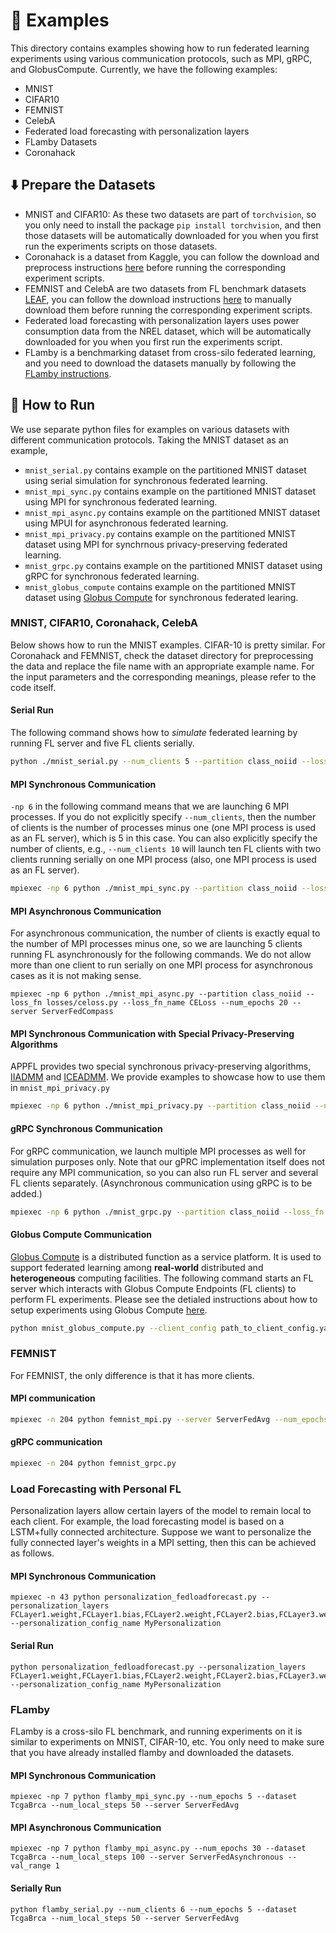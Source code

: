 # 📝 Examples

This directory contains examples showing how to run federated learning experiments using various communication protocols, such as MPI, gRPC, and GlobusCompute.
Currently, we have the following examples:

- MNIST
- CIFAR10
- FEMNIST
- CelebA
- Federated load forecasting with personalization layers
- FLamby Datasets
- Coronahack

## ⬇️ Prepare the Datasets
- MNIST and CIFAR10: As these two datasets are part of `torchvision`, so you only need to install the package `pip install torchvision`, and then those datasets will be automatically downloaded for you when you first run the experiments scripts on those datasets.
- Coronahack is a dataset from Kaggle, you can follow the download and preprocess instructions [here](datasets/RawData/README.md) before running the corresponding experiment scripts.
- FEMNIST and CelebA are two datasets from FL benchmark datasets [LEAF](https://github.com/TalwalkarLab/leaf/tree/master), you can follow the download instructions [here](datasets/RawData/README.md) to manually download them before running the corresponding experiment scripts.
- Federated load forecasting with personalization layers uses power consumption data from the NREL dataset, which will be automatically downloaded for you when you first run the experiments script. 
- FLamby is a benchmarking dataset from cross-silo federated learning, and you need to download the datasets manually by following the [FLamby instructions](https://github.com/owkin/FLamby).

## 🚀 How to Run

We use separate python files for examples on various datasets with different communication protocols. Taking the MNIST dataset as an example, 

- `mnist_serial.py` contains example on the partitioned MNIST dataset using serial simulation for synchronous federated learning.
- `mnist_mpi_sync.py` contains example on the partitioned MNIST dataset using MPI for synchronous federated learning.
- `mnist_mpi_async.py` contains example on the partitioned MNIST dataset using MPUI for asynchronous federated learning.
- `mnist_mpi_privacy.py` contains example on the partitioned MNIST dataset using MPI for synchrnous privacy-preserving federated learning.
- `mnist_grpc.py` contains example on the partitioned MNIST dataset using gRPC for synchronous federated learning.
- `mnist_globus_compute` contains example on the partitioned MNIST dataset using [Globus Compute](https://funcx.readthedocs.io/en/latest/) for synchronous federated learing.


### MNIST, CIFAR10, Coronahack, CelebA
Below shows how to run the MNIST examples. CIFAR-10 is pretty similar. For Coronahack and FEMNIST, check the dataset directory for preprocessing the data and replace the file name with an appropriate example name. For the input parameters and the corresponding meanings, please refer to the code itself.

#### Serial Run
The following command shows how to *simulate* federated learning by running FL server and five FL clients serially.
```bash
python ./mnist_serial.py --num_clients 5 --partition class_noiid --loss_fn losses/celoss.py --loss_fn_name CELoss --num_epochs 10
```

#### MPI Synchronous Communication
`-np 6` in the following command means that we are launching 6 MPI processes. If you do not explicitly specify `--num_clients`, then the number of clients is the number of processes minus one (one MPI process is used as an FL server), which is 5 in this case. You can also explicitly specify the number of clients, e.g., `--num_clients 10` will launch ten FL clients with two clients running serially on one MPI process (also, one MPI process is used as an FL server).
```bash
mpiexec -np 6 python ./mnist_mpi_sync.py --partition class_noiid --loss_fn losses/celoss.py --loss_fn_name CELoss --num_epochs 10
```

#### MPI Asynchronous Communication
For asynchronous communication, the number of clients is exactly equal to the number of MPI processes minus one, so we are launching 5 clients running FL asynchronously for the following commands. We do not allow more than one client to run serially on one MPI process for asynchronous cases as it is not making sense.
```
mpiexec -np 6 python ./mnist_mpi_async.py --partition class_noiid --loss_fn losses/celoss.py --loss_fn_name CELoss --num_epochs 20 --server ServerFedCompass
```

#### MPI Synchronous Communication with Special Privacy-Preserving Algorithms
APPFL provides two special synchronous privacy-preserving algorithms, [IIADMM](https://arxiv.org/pdf/2202.03672.pdf) and [ICEADMM](https://arxiv.org/pdf/2110.15318.pdf). We provide examples to showcase how to use them in `mnist_mpi_privacy.py`
```bash
mpiexec -np 6 python ./mnist_mpi_privacy.py --partition class_noiid --num_epochs 10 --server IIADMM
```

#### gRPC Synchronous Communication
For gRPC communication, we launch multiple MPI processes as well for simulation purposes only. Note that our gPRC implementation itself does not require any MPI communication, so you can also run FL server and several FL clients separately. (Asynchronous communication using gRPC is to be added.)

```bash
mpiexec -np 6 python ./mnist_grpc.py --partition class_noiid --loss_fn losses/celoss.py --loss_fn_name CELoss --num_epochs 10
```

#### Globus Compute Communication
[Globus Compute](https://funcx.readthedocs.io/en/latest/index.html) is a distributed function as a service platform. It is used to support federated learning among **real-world** distributed and **heterogeneous** computing facilities. The following command starts an FL server which interacts with Globus Compute Endpoints (FL clients) to perform FL experiments. Please see the detialed instructions about how to setup experiments using Globus Compute [here](globus_compute/README.md).
```bash
python mnist_globus_compute.py --client_config path_to_client_config.yaml --server_config path_to_server_config.yaml
```

### FEMNIST
For FEMNIST, the only difference is that it has more clients.
#### MPI communication

```bash
mpiexec -n 204 python femnist_mpi.py --server ServerFedAvg --num_epochs 6 --client_lr 0.01
```
#### gRPC communication

```bash
mpiexec -n 204 python femnist_grpc.py
```

### Load Forecasting with Personal FL 
Personalization layers allow certain layers of the model to remain local to each client. For example, the load forecasting model is based on a LSTM+fully connected architecture. Suppose we want to personalize the fully connected layer's weights in a MPI setting, then this can be achieved as follows.

#### MPI Synchronous Communication
```
mpiexec -n 43 python personalization_fedloadforecast.py --personalization_layers FCLayer1.weight,FCLayer1.bias,FCLayer2.weight,FCLayer2.bias,FCLayer3.weight,FCLayer3.bias,prelu1.weight,prelu2.weight --personalization_config_name MyPersonalization
```

#### Serial Run
```
python personalization_fedloadforecast.py --personalization_layers FCLayer1.weight,FCLayer1.bias,FCLayer2.weight,FCLayer2.bias,FCLayer3.weight,FCLayer3.bias,prelu1.weight,prelu2.weight --personalization_config_name MyPersonalization
```

### FLamby
FLamby is a cross-silo FL benchmark, and running experiments on it is similar to experiments on MNIST, CIFAR-10, etc. You only need to make sure that you have already installed flamby and downloaded the datasets.
#### MPI Synchronous Communication
```
mpiexec -np 7 python flamby_mpi_sync.py --num_epochs 5 --dataset TcgaBrca --num_local_steps 50 --server ServerFedAvg 
```
#### MPI Asynchronous Communication
```
mpiexec -np 7 python flamby_mpi_async.py --num_epochs 30 --dataset TcgaBrca --num_local_steps 100 --server ServerFedAsynchronous --val_range 1
```
#### Serially Run
```
python flamby_serial.py --num_clients 6 --num_epochs 5 --dataset TcgaBrca --num_local_steps 50 --server ServerFedAvg 
```